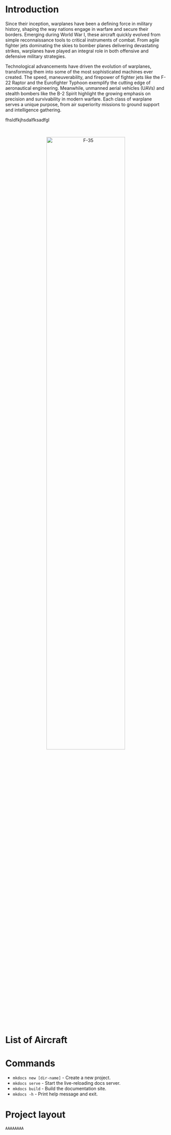 # Introduction

Since their inception, warplanes have been a defining force in military history, shaping the way nations engage in warfare and secure their borders. Emerging during World War I, these aircraft quickly evolved from simple reconnaissance tools to critical instruments of combat. From agile fighter jets dominating the skies to bomber planes delivering devastating strikes, warplanes have played an integral role in both offensive and defensive military strategies.

Technological advancements have driven the evolution of warplanes, transforming them into some of the most sophisticated machines ever created. The speed, maneuverability, and firepower of fighter jets like the F-22 Raptor and the Eurofighter Typhoon exemplify the cutting edge of aeronautical engineering. Meanwhile, unmanned aerial vehicles (UAVs) and stealth bombers like the B-2 Spirit highlight the growing emphasis on precision and survivability in modern warfare. Each class of warplane serves a unique purpose, from air superiority missions to ground support and intelligence gathering.

fhsldfkjhsdalfksadfgl

<br>

<p align="center">
  <img src="https://media.defense.gov/2014/Mar/11/2000783826/-1/-1/0/140310-F-NG006-007.JPG" alt="F-35" width="70%">
</p>

<br>

# List of Aircraft

# Commands

* `mkdocs new [dir-name]` - Create a new project.
* `mkdocs serve` - Start the live-reloading docs server.
* `mkdocs build` - Build the documentation site.
* `mkdocs -h` - Print help message and exit.

# Project layout

    AAAAAAAA

